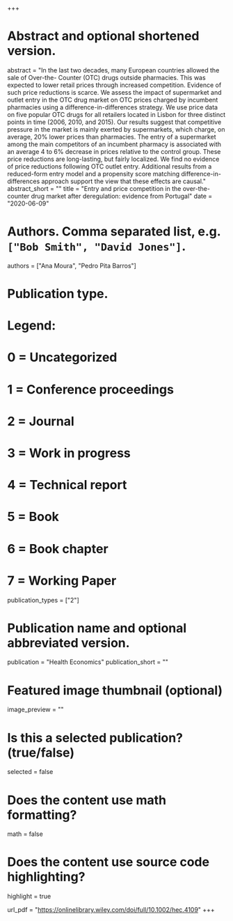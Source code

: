 +++
# Abstract and optional shortened version.
abstract = "In the last two decades, many European countries allowed the sale of Over-the- Counter (OTC) drugs outside pharmacies. This was expected to lower retail prices through increased competition. Evidence of such price reductions is scarce. We assess the impact of supermarket and outlet entry in the OTC drug market on OTC prices charged by incumbent pharmacies using a difference-in-differences strategy. We use price data on five popular OTC drugs for all retailers located in Lisbon for three distinct points in time (2006, 2010, and 2015). Our results suggest that competitive pressure in the market is mainly exerted by supermarkets, which charge, on average, 20% lower prices than pharmacies. The entry of a supermarket among the main competitors of an incumbent pharmacy is associated with an average 4 to 6% decrease in prices relative to the control group. These price reductions are long-lasting, but fairly localized. We find no evidence of price reductions following OTC outlet entry. Additional results from a reduced-form entry model and a propensity score matching difference-in-differences approach support the view that these effects are causal."
abstract_short = ""
title = "Entry and price competition in the over-the-counter drug market after deregulation: evidence from Portugal"
date = "2020-06-09"

# Authors. Comma separated list, e.g. `["Bob Smith", "David Jones"]`.
authors = ["Ana Moura", "Pedro Pita Barros"]

# Publication type.
# Legend:
# 0 = Uncategorized
# 1 = Conference proceedings
# 2 = Journal
# 3 = Work in progress
# 4 = Technical report
# 5 = Book
# 6 = Book chapter
# 7 = Working Paper
publication_types = ["2"]

# Publication name and optional abbreviated version.
publication = "Health Economics"
publication_short = ""
              
# Featured image thumbnail (optional)
image_preview = ""

# Is this a selected publication? (true/false)
selected = false

# Does the content use math formatting?
math = false

# Does the content use source code highlighting?
highlight = true

url_pdf = "https://onlinelibrary.wiley.com/doi/full/10.1002/hec.4109" 
+++

